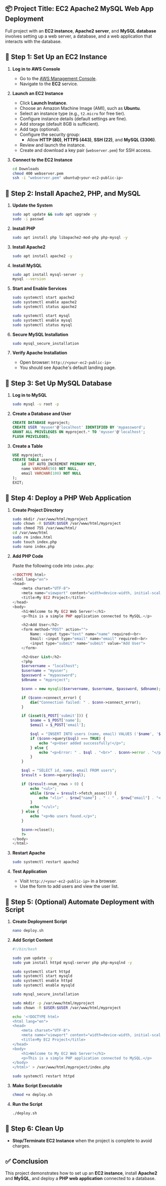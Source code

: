 ## 📦 Project Title: EC2 Apache2 MySQL Web App Deployment

Full project with an **EC2 instance**, **Apache2 server**, and **MySQL database** involves setting up a web server, a database, and a web application that interacts with the database.

## 📌 Step 1: Set Up an EC2 Instance

1. **Log in to AWS Console**

   - Go to the [AWS Management Console](https://aws.amazon.com/console/).
   - Navigate to the **EC2** service.

2. **Launch an EC2 Instance**

   - Click **Launch Instance**.
   - Choose an Amazon Machine Image (AMI), such as **Ubuntu**.
   - Select an instance type (e.g., `t2.micro` for free tier).
   - Configure instance details (default settings are fine).
   - Add storage (default 8GB is sufficient).
   - Add tags (optional).
   - Configure the security group:
     - Allow **HTTP (80)**, **HTTPS (443)**, **SSH (22)**, and **MySQL (3306)**.
   - Review and launch the instance.
   - Create and download a key pair (`webserver.pem`) for SSH access.

3. **Connect to the EC2 Instance**

   ```bash
   cd Downloads
   chmod 400 webserver.pem
   ssh -i "webserver.pem" ubuntu@<your-ec2-public-ip>
   ```

## 📌 Step 2: Install Apache2, PHP, and MySQL

1. **Update the System**

   ```bash
   sudo apt update && sudo apt upgrade -y
   sudo -i passwd
   ```

2. **Install PHP**

   ```bash
   sudo apt install php libapache2-mod-php php-mysql -y
   ```

3. **Install Apache2**

   ```bash
   sudo apt install apache2 -y
   ```

4. **Install MySQL**

   ```bash
   sudo apt install mysql-server -y
   mysql --version
   ```

5. **Start and Enable Services**

   ```bash
   sudo systemctl start apache2
   sudo systemctl enable apache2
   sudo systemctl status apache2

   sudo systemctl start mysql
   sudo systemctl enable mysql
   sudo systemctl status mysql
   ```

6. **Secure MySQL Installation**

   ```bash
   sudo mysql_secure_installation
   ```

7. **Verify Apache Installation**

   * Open browser: `http://<your-ec2-public-ip>`
   * You should see Apache's default landing page.

## 📌 Step 3: Set Up MySQL Database

1. **Log in to MySQL**

   ```bash
   sudo mysql -u root -p
   ```

2. **Create a Database and User**

   ```sql
   CREATE DATABASE myproject;
   CREATE USER 'myuser'@'localhost' IDENTIFIED BY 'mypassword';
   GRANT ALL PRIVILEGES ON myproject.* TO 'myuser'@'localhost';
   FLUSH PRIVILEGES;
   ```

3. **Create a Table**

   ```sql
   USE myproject;
   CREATE TABLE users (
       id INT AUTO_INCREMENT PRIMARY KEY,
       name VARCHAR(50) NOT NULL,
       email VARCHAR(100) NOT NULL
   );
   EXIT;
   ```


## 📌 Step 4: Deploy a PHP Web Application

1. **Create Project Directory**

   ```bash
   sudo mkdir /var/www/html/myproject
   sudo chown -R $USER:$USER /var/www/html/myproject
   sudo chmod 755 /var/www/html/
   cd /var/www/html
   sudo rm index.html
   sudo touch index.php
   sudo nano index.php
   ```

2. **Add PHP Code**

   Paste the following code into `index.php`:

   ```php
   <!DOCTYPE html>
   <html lang="en">
   <head>
       <meta charset="UTF-8">
       <meta name="viewport" content="width=device-width, initial-scale=1.0">
       <title>My EC2 Project</title>
   </head>
   <body>
       <h1>Welcome to My EC2 Web Server!</h1>
       <p>This is a simple PHP application connected to MySQL.</p>

       <h2>Add User</h2>
       <form method="POST" action="">
           Name: <input type="text" name="name" required><br>
           Email: <input type="email" name="email" required><br>
           <input type="submit" name="submit" value="Add User">
       </form>

       <h2>User List</h2>
       <?php
       $servername = "localhost";
       $username = "myuser";
       $password = "mypassword";
       $dbname = "myproject";

       $conn = new mysqli($servername, $username, $password, $dbname);

       if ($conn->connect_error) {
           die("Connection failed: " . $conn->connect_error);
       }

       if (isset($_POST['submit'])) {
           $name = $_POST['name'];
           $email = $_POST['email'];

           $sql = "INSERT INTO users (name, email) VALUES ('$name', '$email')";
           if ($conn->query($sql) === TRUE) {
               echo "<p>User added successfully!</p>";
           } else {
               echo "<p>Error: " . $sql . "<br>" . $conn->error . "</p>";
           }
       }

       $sql = "SELECT id, name, email FROM users";
       $result = $conn->query($sql);

       if ($result->num_rows > 0) {
           echo "<ul>";
           while ($row = $result->fetch_assoc()) {
               echo "<li>" . $row["name"] . " - " . $row["email"] . "</li>";
           }
           echo "</ul>";
       } else {
           echo "<p>No users found.</p>";
       }

       $conn->close();
       ?>
   </body>
   </html>
   ```

3. **Restart Apache**

   ```bash
   sudo systemctl restart apache2
   ```

4. **Test Application**

   * Visit `http://<your-ec2-public-ip>` in a browser.
   * Use the form to add users and view the user list.


## 📌 Step 5: (Optional) Automate Deployment with Script

1. **Create Deployment Script**

   ```bash
   nano deploy.sh
   ```

2. **Add Script Content**

   ```bash
   #!/bin/bash

   sudo yum update -y
   sudo yum install httpd mysql-server php php-mysqlnd -y

   sudo systemctl start httpd
   sudo systemctl start mysqld
   sudo systemctl enable httpd
   sudo systemctl enable mysqld

   sudo mysql_secure_installation

   sudo mkdir -p /var/www/html/myproject
   sudo chown -R $USER:$USER /var/www/html/myproject

   echo '<!DOCTYPE html>
   <html lang="en">
   <head>
       <meta charset="UTF-8">
       <meta name="viewport" content="width=device-width, initial-scale=1.0">
       <title>My EC2 Project</title>
   </head>
   <body>
       <h1>Welcome to My EC2 Web Server!</h1>
       <p>This is a simple PHP application connected to MySQL.</p>
   </body>
   </html>' > /var/www/html/myproject/index.php

   sudo systemctl restart httpd
   ```

3. **Make Script Executable**

   ```bash
   chmod +x deploy.sh
   ```

4. **Run the Script**

   ```bash
   ./deploy.sh
   ```


## 📌 Step 6: Clean Up

* **Stop/Terminate EC2 Instance** when the project is complete to avoid charges.


## ✅ Conclusion

This project demonstrates how to set up an **EC2 instance**, install **Apache2** and **MySQL**, and deploy a **PHP web application** connected to a database.

